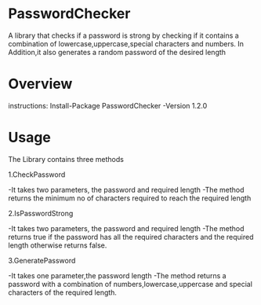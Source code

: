 # PasswordChecker
A library that checks if a password is strong by checking if it contains a combination of lowercase,uppercase,special characters and numbers. In Addition,it also generates a random password of the desired length


# Overview
instructions:
Install-Package PasswordChecker -Version 1.2.0


# Usage
The Library contains three methods

1.CheckPassword

  -It takes two parameters, the password and required length
  -The method returns the minimum no of characters required to reach the required length
  
2.IsPasswordStrong

 -It takes two parameters, the password and required length
 -The method returns true if the password has all the required characters and the required length otherwise returns false.
 
 3.GeneratePassword
  
   -It takes one parameter,the password length
   -The method returns a password with a combination of numbers,lowercase,uppercase and special characters of the required length.
    

